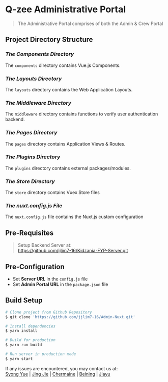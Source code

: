 # Q-zee Administrative Portal

> The Administrative Portal comprises of both the Admin & Crew Portal

## Project Directory Structure
### *The Components Directory*
The ```components``` directory contains Vue.js Components.

### *The Layouts Directory*
The ```layouts``` directory contains the Web Application Layouts.

### *The Middleware Directory*
The ```middleware``` directory contains functions to verify user authentication backend.

### *The Pages Directory*
The ```pages``` directory contains Application Views & Routes.

### *The Plugins Directory*
The ```plugins``` directory contains external packages/modules.

### *The Store Directory*
The ```store``` directory contains Vuex Store files

### *The nuxt.config.js File*
The ```nuxt.config.js``` file contains the Nuxt.js custom configuration

## Pre-Requisites

> Setup Backend Server at: 	
https://github.com/jjlim7-16/Kidzania-FYP-Server.git

## Pre-Configuration
- Set **Server URL** in the ```config.js``` file 
- Set **Admin Portal URL** in the ```package.json``` file

## Build Setup

``` bash
# Clone project from Github Repository
$ git clone 'https://github.com/jjlim7-16/Admin-Nuxt.git'

# Install dependencies
$ yarn install

# Build for production
$ yarn run build

# Run server in production mode
$ yarn start
```

If any issues are encountered, you may contact us at:  
[Syong Yue](https://github.com/Syoongy) |
[Jing Jie](https://github.com/jjlim7-16) |
[Chermaine](https://github.com/chermaineee) |
[Beining](https://github.com/dearvae) |
[Jiayu](https://github.com/JiayuMeng)